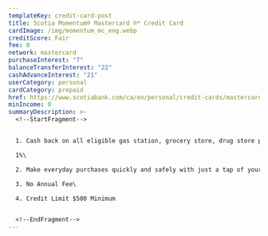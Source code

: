 ```yaml
---
templateKey: credit-card-post
title: Scotia Momentum® Mastercard ®* Credit Card
cardImage: /img/momentum_mc_eng.webp
creditScore: Fair
fee: 0
network: mastercard
purchaseInterest: "7"
balanceTransferInterest: "22"
cashAdvanceInterest: "21"
userCategory: personal
cardCategory: prepaid
href: https://www.scotiabank.com/ca/en/personal/credit-cards/mastercard/momentum-card.html
minIncome: 0
summaryDescription: >-
  <!--StartFragment-->


  1. Cash back on all eligible gas station, grocery store, drug store purchases and recurring payments.\

  1%\

  2. Make everyday purchases quickly and safely with just a tap of your contactless-enabled Mastercard or device\

  3. No Annual Fee\

  4. Credit Limit $500 Minimum


  <!--EndFragment-->
---
```

